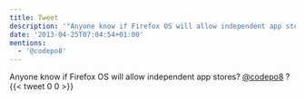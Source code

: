 ```yaml
---
title: Tweet
description: '"Anyone know if Firefox OS will allow independent app stores? @codepo8 ?"'
date: '2013-04-25T07:04:54+01:00'
mentions:
  - '@codepo8'
---
```

Anyone know if Firefox OS will allow independent app stores? [@codepo8](https://twitter.com/@codepo8) ?
      {{< tweet 0 0 >}}
    
